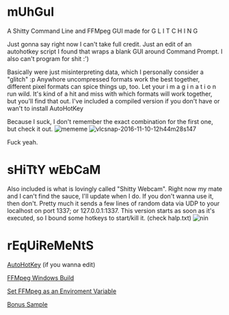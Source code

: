 # mUhGuI
A Shitty Command Line and FFMpeg GUI made for 
G L I T C H I N G

Just gonna say right now I can't take full credit. Just an edit of an autohotkey script I found that wraps a blank GUI around Command Prompt. I also can't program for shit :')

Basically were just misinterpreting data, which I personally consider a "glitch" :p
Anywhore uncompressed formats work the best together, different pixel formats can spice things up, too.
Let your i m a g i n a t i o n run wild.
It's kind of a hit and miss with which formats will work together, but you'll find that out.
I've included a compiled version if you don't have or wan't to install AutoHotKey


Because I suck, I don't remember the exact combination for the first one, but check it out.
![mememe](https://cloud.githubusercontent.com/assets/17163949/24837114/1127d566-1cea-11e7-843c-96d914227436.png)
![vlcsnap-2016-11-10-12h44m28s147](https://cloud.githubusercontent.com/assets/17163949/24837207/d11a6c70-1ceb-11e7-8108-99fc56e43776.png)

Fuck yeah.

# sHiTtY wEbCaM
Also included is what is lovingly called "Shitty Webcam".
Right now my mate and I can't find the sauce, I'll update when I do. If you don't wanna use it, then don't. 
Pretty much it sends a few lines of random data via UDP to your localhost on port 1337; or 127.0.0.1:1337. 
This version starts as soon as it's executed, so I bound some hotkeys to start/kill it. (check halp.txt)
![nin](https://cloud.githubusercontent.com/assets/17163949/24837321/fe5fe658-1cee-11e7-9d92-4cc19cf1fa25.gif)

# rEqUiReMeNtS
[AutoHotKey](https://autohotkey.com/) (if you wanna edit)

[FFMpeg Windows Build](https://ffmpeg.zeranoe.com/builds/)

[Set FFMpeg as an Enviroment Variable](http://www.wikihow.com/Install-FFmpeg-on-Windows/)





[Bonus Sample](https://a.yiff.moe/nxnsnw.mp4)
